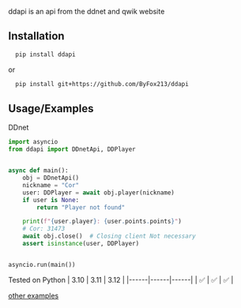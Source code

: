 ddapi is an api from the ddnet and qwik website

## Installation

```bash
  pip install ddapi
```

or

```bash
  pip install git+https://github.com/ByFox213/ddapi
```

## Usage/Examples

DDnet

```python
import asyncio
from ddapi import DDnetApi, DDPlayer


async def main():
    obj = DDnetApi()
    nickname = "Cor"
    user: DDPlayer = await obj.player(nickname)
    if user is None:
        return "Player not found"

    print(f"{user.player}: {user.points.points}")
    # Cor: 31473 
    await obj.close()  # Closing client Not necessary
    assert isinstance(user, DDPlayer)


asyncio.run(main())
```

Tested on Python
| 3.10 | 3.11 | 3.12 |
|------|------|------|
| ✅ | ✅ | ✅ |

[other examples](https://github.com/ByFox213/ddapi/tree/main/example)
